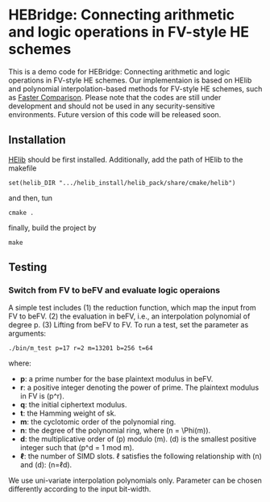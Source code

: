 # HEBridge: Connecting arithmetic and logic operations in FV-style HE schemes

This is a demo code for HEBridge: Connecting arithmetic and logic operations in FV-style
HE schemes. Our implementaion is based on HElib and polynomial interpolation-based methods for FV-style HE schemes, such as [Faster Comparison](https://eprint.iacr.org/2021/315). Please note that the codes are still under development and should not be used in any security-sensitive environments. Future version of this code will be released soon.

## Installation
[HElib](https://github.com/homenc/HElib) should be first installed. Additionally, add the path of HElib to the makefile

    set(helib_DIR ".../helib_install/helib_pack/share/cmake/helib")

and then, tun

    cmake .

finally, build the project by

    make

## Testing
### Switch from FV to beFV and evaluate logic operaions
A simple test includes (1) the reduction function, which map the input from FV to beFV. (2) the evaluation in beFV, i.e., an interpolation polynomial of degree p. (3) Lifting from beFV to FV. To run a test, set the parameter as arguments:
  
    ./bin/m_test p=17 r=2 m=13201 b=256 t=64
    
where:
- **p**: a prime number for the base plaintext modulus in beFV.
- **r**: a positive integer denoting the power of prime. The plaintext modulus in FV is \(p^r\).
- **q**: the initial ciphertext modulus.
- **t**: the Hamming weight of sk.
- **m**: the cyclotomic order of the polynomial ring.
- **n**: the degree of the polynomial ring, where \(n = \Phi(m)\).
- **d**: the multiplicative order of \(p\) modulo \(m\). \(d\) is the smallest positive integer such that \(p^d = 1 mod m\).
- **ℓ**: the number of SIMD slots. ℓ satisfies the following relationship with \(n\) and \(d\): \(n=ℓd\).

We use uni-variate interpolation polynomials only. Parameter can be chosen differently according to the input bit-width.